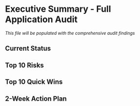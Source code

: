# Executive Summary - Full Application Audit

*This file will be populated with the comprehensive audit findings*

## Current Status

## Top 10 Risks

## Top 10 Quick Wins

## 2-Week Action Plan